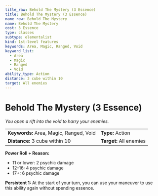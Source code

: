 ```yaml
---
title_raw: Behold The Mystery (3 Essence)
title: Behold The Mystery (3 Essence)
name_raw: Behold The Mystery
name: Behold The Mystery
cost: 3 Essence
type: classes
subtype: elementalist
kind: 1st-level features
keywords: Area, Magic, Ranged, Void
keyword_list:
  - Area
  - Magic
  - Ranged
  - Void
ability_type: Action
distance: 3 cube within 10
target: All enemies
---
```


# Behold The Mystery (3 Essence)

*You open a rift into the void to harry your enemies.*

|                                         |                         |
| :-------------------------------------- | :---------------------- |
| **Keywords:** Area, Magic, Ranged, Void | **Type:** Action        |
| **Distance:** 3 cube within 10          | **Target:** All enemies |

**Power Roll + Reason:**

- 11 or lower: 2 psychic damage
- 12–16: 4 psychic damage
- 17+: 6 psychic damage

**Persistent 1:** At the start of your turn, you can use your maneuver to use this ability again without spending essence.
